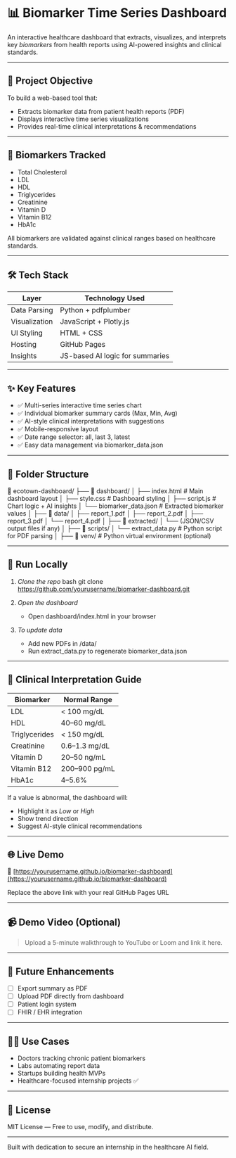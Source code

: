 # 📊 Biomarker Time Series Dashboard

An interactive healthcare dashboard that extracts, visualizes, and interprets key *biomarkers* from health reports using AI-powered insights and clinical standards.

---

## 🔬 Project Objective

To build a web-based tool that:
- Extracts biomarker data from patient health reports (PDF)
- Displays interactive time series visualizations
- Provides real-time clinical interpretations & recommendations

---

## 🧠 Biomarkers Tracked

- Total Cholesterol  
- LDL  
- HDL  
- Triglycerides  
- Creatinine  
- Vitamin D  
- Vitamin B12  
- HbA1c  

All biomarkers are validated against clinical ranges based on healthcare standards.

---

## 🛠️ Tech Stack

| Layer         | Technology Used               |
|---------------|-------------------------------|
| Data Parsing  | Python + pdfplumber           |
| Visualization | JavaScript + Plotly.js        |
| UI Styling    | HTML + CSS                    |
| Hosting       | GitHub Pages                  |
| Insights      | JS-based AI logic for summaries |

---

## ✨ Key Features

- ✅ Multi-series interactive time series chart
- ✅ Individual biomarker summary cards (Max, Min, Avg)
- ✅ AI-style clinical interpretations with suggestions
- ✅ Mobile-responsive layout
- ✅ Date range selector: all, last 3, latest
- ✅ Easy data management via biomarker_data.json

---

## 📂 Folder Structure


📁 ecotown-dashboard/
├── 📁 dashboard/
│   ├── index.html            # Main dashboard layout
│   ├── style.css             # Dashboard styling
│   ├── script.js             # Chart logic + AI insights
│   └── biomarker_data.json   # Extracted biomarker values
│
├── 📁 data/
│   ├── report_1.pdf
│   ├── report_2.pdf
│   ├── report_3.pdf
│   └── report_4.pdf
│
├── 📁 extracted/
│   └── (JSON/CSV output files if any)
│
├── 📁 scripts/
│   └── extract_data.py       # Python script for PDF parsing
│
├── 📁 venv/                   # Python virtual environment (optional)


---

## 🚀 Run Locally

1. *Clone the repo*
bash
git clone https://github.com/yourusername/biomarker-dashboard.git


2. *Open the dashboard*
   - Open dashboard/index.html in your browser

3. *To update data*
   - Add new PDFs in /data/
   - Run extract_data.py to regenerate biomarker_data.json

---

## 📖 Clinical Interpretation Guide

| Biomarker       | Normal Range     |
|-----------------|------------------|
| LDL             | < 100 mg/dL      |
| HDL             | 40–60 mg/dL      |
| Triglycerides   | < 150 mg/dL      |
| Creatinine      | 0.6–1.3 mg/dL    |
| Vitamin D       | 20–50 ng/mL      |
| Vitamin B12     | 200–900 pg/mL    |
| HbA1c           | 4–5.6%           |

If a value is abnormal, the dashboard will:
- Highlight it as *Low* or *High*
- Show trend direction
- Suggest AI-style clinical recommendations

---

## 🌐 Live Demo

📍 [https://yourusername.github.io/biomarker-dashboard](https://yourusername.github.io/biomarker-dashboard)

Replace the above link with your real GitHub Pages URL

---

## 📹 Demo Video (Optional)

> Upload a 5-minute walkthrough to YouTube or Loom and link it here.

---

## 🔮 Future Enhancements

- [ ] Export summary as PDF  
- [ ] Upload PDF directly from dashboard  
- [ ] Patient login system  
- [ ] FHIR / EHR integration  

---

## 👨‍⚕️ Use Cases

- Doctors tracking chronic patient biomarkers  
- Labs automating report data  
- Startups building health MVPs  
- Healthcare-focused internship projects ✅

---

## 📜 License

MIT License — Free to use, modify, and distribute.

---

Built with dedication to secure an internship in the healthcare AI field.